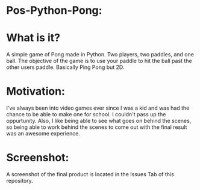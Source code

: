 # Pos-Python-Pong:

# What is it?
A simple game of Pong made in Python. Two players, two paddles, and one ball. The objective of the game is to use your paddle to hit the ball past the other 
users paddle. Basically Ping Pong but 2D.

# Motivation:
I've always been into video games ever since I was a kid and was had the chance to be able to make one for school. I couldn't pass up the oppurtunity. Also, I like 
being able to see what goes on behind the scenes, so being able to work behind the scenes to come out with the final result was an awesome experience.

# Screenshot:
A screenshot of the final product is located in the Issues Tab of this repository.
